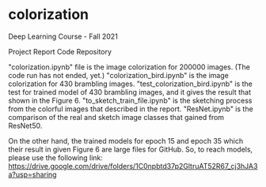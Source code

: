 # colorization

Deep Learning Course - Fall 2021

Project Report Code Repository 

"colorization.ipynb" file is the image colorization for 200000 images. (The code run has not ended, yet.)
"colorization_bird.ipynb" is the image colorization for 430 brambling images.
"test_colorization_bird.ipynb" is the test for trained model of 430 brambling images, and it gives the result that shown in the Figure 6.
"to_sketch_train_file.ipynb" is the sketching process from the colorful images that described in the report.
"ResNet.ipynb" is the comparison of the real and sketch image classes that gained from ResNet50.

On the other hand, the trained models for epoch 15 and epoch 35 which their result in given Figure 6 are large files for GitHub. So, to reach models, please use the following link:
https://drive.google.com/drive/folders/1C0npbtd37p2GltruAT52R67_cj3hJA3a?usp=sharing
